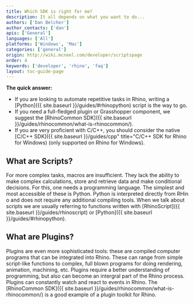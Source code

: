 ```yaml
---
title: Which SDK is right for me?
description: It all depends on what you want to do...
authors: ['Dan Belcher']
author_contacts: ['dan']
apis: ['General']
languages: ['All']
platforms: ['Windows', 'Mac']
categories: ['general']
origin: http://wiki.mcneel.com/developer/scriptspage
order: 4
keywords: ['developer', 'rhino', 'faq']
layout: toc-guide-page
---
```


**The quick answer:**

- If you are looking to automate repetitive tasks in Rhino, writing a [Python]({{ site.baseurl }}/guides/#rhinopython) script is the way to go.  
- If you need a full-fledged plugin or Grasshopper component, we suggest the [RhinoCommon SDK]({{ site.baseurl }}/guides/rhinocommon/what-is-rhinocommon/). 
- If you are very proficient with C/C++, you should consider the native [C/C++ SDK]({{ site.baseurl }}/guides/cpp" title="C/C++ SDK for Rhino for Windows) (only supported on Rhino for Windows).

## What are Scripts?

For more complex tasks, macros are insufficient. They lack the ability to make complex calculations, store and retrieve data and make conditional decisions. For this, one needs a programming language. The simplest and most accessible of these is Python.  Python is interpreted directly from RHin o and does not require any additional compiling tools. When we talk about scripts we are usually referring to functions written with [RhinoScript]({{ site.baseurl }}/guides/rhinoscript) or [Python]({{ site.baseurl }}/guides/#rhinopython).

## What are Plugins?

Plugins are even more sophisticated tools: these are compiled computer programs that can be integrated into Rhino. These can range from simple script-like functions to complex, full blown programs for doing rendering, animation, machining, etc. Plugins require a better understanding of programming, but also can become an intergral part of the Rhino process.  Plugins can constantly watch and react to events in Rhino.  The [RhinoCommon SDK]({{ site.baseurl }}/guides/rhinocommon/what-is-rhinocommon/) is a good example of a plugin toolkit for Rhino.
